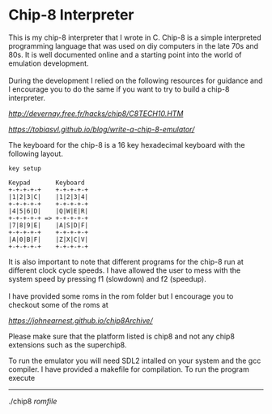 # Chip-8 Interpreter

<p>
    This is my chip-8 interpreter that I wrote in C. Chip-8 is a simple interpreted programming language that was used on diy computers in the late 70s and 80s. It is well documented online and a starting point into the world of emulation development. <br><br>
    During the development I relied on the following resources for guidance and I encourage you to do the same if you want to try to build a chip-8 interpreter.<br>
<p>

*http://devernay.free.fr/hacks/chip8/C8TECH10.HTM*

*https://tobiasvl.github.io/blog/write-a-chip-8-emulator/*


<p>
The keyboard for the chip-8 is a 16 key hexadecimal keyboard with the following layout. <br>

<p>


    key setup

    Keypad       Keyboard
    +-+-+-+-+    +-+-+-+-+
    |1|2|3|C|    |1|2|3|4|
    +-+-+-+-+    +-+-+-+-+
    |4|5|6|D|    |Q|W|E|R|
    +-+-+-+-+ => +-+-+-+-+
    |7|8|9|E|    |A|S|D|F|
    +-+-+-+-+    +-+-+-+-+
    |A|0|B|F|    |Z|X|C|V|
    +-+-+-+-+    +-+-+-+-+

<p>
It is also important to note that different programs for the chip-8 run at different clock cycle speeds. I have allowed the user to mess with the system speed by pressing f1 (slowdown) and f2 (speedup).<br><br>
I have provided some roms in the rom folder but I encourage you to checkout some of the roms at<br>
<p>

*https://johnearnest.github.io/chip8Archive/*

<p>
    Please make sure that the platform listed is chip8 and not any chip8 extensions such as the superchip8.
<p>


<p>
To run the emulator you will need SDL2 intalled on your system and the gcc compiler. I have provided a makefile for compilation. To run the program execute
<p>

---
./chip8 *romfile*